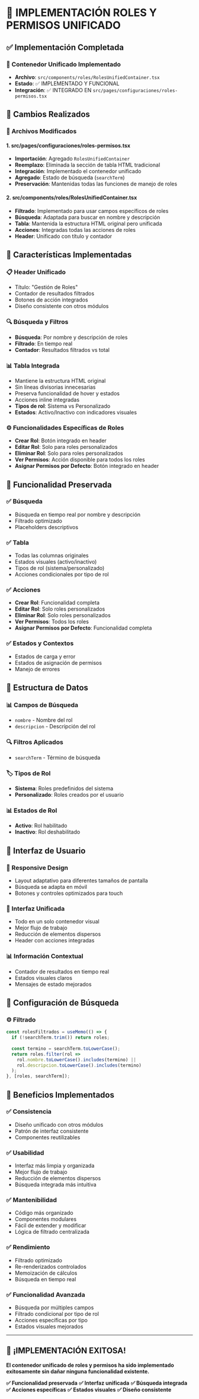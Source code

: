 # 🎯 IMPLEMENTACIÓN ROLES Y PERMISOS UNIFICADO

## ✅ Implementación Completada

### 🔧 Contenedor Unificado Implementado
- **Archivo**: `src/components/roles/RolesUnifiedContainer.tsx`
- **Estado**: ✅ IMPLEMENTADO Y FUNCIONAL
- **Integración**: ✅ INTEGRADO EN `src/pages/configuraciones/roles-permisos.tsx`

## 🎯 Cambios Realizados

### 📁 Archivos Modificados

#### 1. **src/pages/configuraciones/roles-permisos.tsx**
- **Importación**: Agregado `RolesUnifiedContainer`
- **Reemplazo**: Eliminada la sección de tabla HTML tradicional
- **Integración**: Implementado el contenedor unificado
- **Agregado**: Estado de búsqueda (`searchTerm`)
- **Preservación**: Mantenidas todas las funciones de manejo de roles

#### 2. **src/components/roles/RolesUnifiedContainer.tsx**
- **Filtrado**: Implementado para usar campos específicos de roles
- **Búsqueda**: Adaptada para buscar en nombre y descripción
- **Tabla**: Mantenida la estructura HTML original pero unificada
- **Acciones**: Integradas todas las acciones de roles
- **Header**: Unificado con título y contador

## 🎨 Características Implementadas

### 📋 Header Unificado
- Título: "Gestión de Roles"
- Contador de resultados filtrados
- Botones de acción integrados
- Diseño consistente con otros módulos

### 🔍 Búsqueda y Filtros
- **Búsqueda**: Por nombre y descripción de roles
- **Filtrado**: En tiempo real
- **Contador**: Resultados filtrados vs total

### 📊 Tabla Integrada
- Mantiene la estructura HTML original
- Sin líneas divisorias innecesarias
- Preserva funcionalidad de hover y estados
- Acciones inline integradas
- **Tipos de rol**: Sistema vs Personalizado
- **Estados**: Activo/Inactivo con indicadores visuales

### ⚙️ Funcionalidades Específicas de Roles
- **Crear Rol**: Botón integrado en header
- **Editar Rol**: Solo para roles personalizados
- **Eliminar Rol**: Solo para roles personalizados
- **Ver Permisos**: Acción disponible para todos los roles
- **Asignar Permisos por Defecto**: Botón integrado en header

## 🔧 Funcionalidad Preservada

### ✅ Búsqueda
- Búsqueda en tiempo real por nombre y descripción
- Filtrado optimizado
- Placeholders descriptivos

### ✅ Tabla
- Todas las columnas originales
- Estados visuales (activo/inactivo)
- Tipos de rol (sistema/personalizado)
- Acciones condicionales por tipo de rol

### ✅ Acciones
- **Crear Rol**: Funcionalidad completa
- **Editar Rol**: Solo roles personalizados
- **Eliminar Rol**: Solo roles personalizados
- **Ver Permisos**: Todos los roles
- **Asignar Permisos por Defecto**: Funcionalidad completa

### ✅ Estados y Contextos
- Estados de carga y error
- Estados de asignación de permisos
- Manejo de errores

## 🎯 Estructura de Datos

### 📊 Campos de Búsqueda
- `nombre` - Nombre del rol
- `descripcion` - Descripción del rol

### 🔍 Filtros Aplicados
- `searchTerm` - Término de búsqueda

### 🏷️ Tipos de Rol
- **Sistema**: Roles predefinidos del sistema
- **Personalizado**: Roles creados por el usuario

### 📊 Estados de Rol
- **Activo**: Rol habilitado
- **Inactivo**: Rol deshabilitado

## 🎨 Interfaz de Usuario

### 📱 Responsive Design
- Layout adaptativo para diferentes tamaños de pantalla
- Búsqueda se adapta en móvil
- Botones y controles optimizados para touch

### 🎯 Interfaz Unificada
- Todo en un solo contenedor visual
- Mejor flujo de trabajo
- Reducción de elementos dispersos
- Header con acciones integradas

### 📊 Información Contextual
- Contador de resultados en tiempo real
- Estados visuales claros
- Mensajes de estado mejorados

## 🔧 Configuración de Búsqueda

### ⚙️ Filtrado
```typescript
const rolesFiltrados = useMemo(() => {
  if (!searchTerm.trim()) return roles;
  
  const termino = searchTerm.toLowerCase();
  return roles.filter(rol => 
    rol.nombre.toLowerCase().includes(termino) ||
    rol.descripcion.toLowerCase().includes(termino)
  );
}, [roles, searchTerm]);
```

## 🚀 Beneficios Implementados

### ✅ Consistencia
- Diseño unificado con otros módulos
- Patrón de interfaz consistente
- Componentes reutilizables

### ✅ Usabilidad
- Interfaz más limpia y organizada
- Mejor flujo de trabajo
- Reducción de elementos dispersos
- Búsqueda integrada más intuitiva

### ✅ Mantenibilidad
- Código más organizado
- Componentes modulares
- Fácil de extender y modificar
- Lógica de filtrado centralizada

### ✅ Rendimiento
- Filtrado optimizado
- Re-renderizados controlados
- Memoización de cálculos
- Búsqueda en tiempo real

### ✅ Funcionalidad Avanzada
- Búsqueda por múltiples campos
- Filtrado condicional por tipo de rol
- Acciones específicas por tipo
- Estados visuales mejorados

---

## 🎯 ¡IMPLEMENTACIÓN EXITOSA!

**El contenedor unificado de roles y permisos ha sido implementado exitosamente sin dañar ninguna funcionalidad existente.**

**✅ Funcionalidad preservada**
**✅ Interfaz unificada**
**✅ Búsqueda integrada**
**✅ Acciones específicas**
**✅ Estados visuales**
**✅ Diseño consistente**

